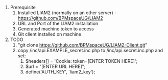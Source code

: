 1. Prerequisite
   1. Installed LIAM2 (normally on an other server) - https://github.com/BPMspaceUG/LIAM2
   2. URL and Port of the LIAM2 installation
   3. Generated machine token to access
   4. Git client installed on machine
2. TODO
   1. "git clone https://github.com/BPMspaceUG/LIAM2-Client.git"
   2. copy /inc/api.EXAMPLE_secret.inc.php to /inc/api.secret.inc.php and set: 
        1. $headers[] = 'Cookie: token=[ENTER TOKEN HERE]';
        2. $url = "[ENTER URL HERE]";
        3. define('AUTH_KEY', 'liam2_key');
     

